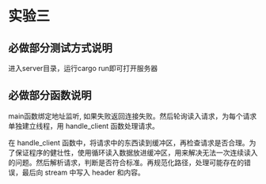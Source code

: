 # 实验三

## 必做部分测试方式说明

进入server目录，运行cargo run即可打开服务器

## 必做部分函数说明

main函数绑定地址监听, 如果失败返回连接失败。然后轮询读入请求，为每个请求单独建立线程，用 handle_client 函数处理请求。

在 handle_client 函数中，将请求中的东西读到缓冲区，再检查请求是否合理。为了保证程序的健壮性，使用循环读入数据放进缓冲区，用来解决无法一次连续读入的问题。然后解析请求，判断是否符合标准。再规范化路径，处理可能存在的错误，最后向 stream 中写入 header 和内容。